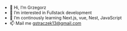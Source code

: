 - 👋 Hi, I’m Grzegorz
- 👀 I’m interested in Fullstack development
- 🌱 I’m continously learning Next.js, vue, Nest, JavaScript
- 📫 Mail me gstraczek13@gmail.com

<!---
gstraczek/gstraczek is a ✨ special ✨ repository because its `README.md` (this file) appears on your GitHub profile.
You can click the Preview link to take a look at your changes.
--->
